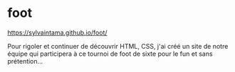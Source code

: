 # foot

https://sylvaintama.github.io/foot/

Pour rigoler et continuer de découvrir
HTML, CSS, j'ai créé un site de notre équipe 
qui participera à ce tournoi de foot de sixte
pour le fun et sans prétention...
